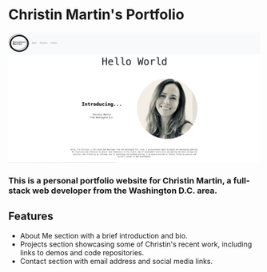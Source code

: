 # Christin Martin's Portfolio

<img src="./mainPage.png" />

### This is a personal portfolio website for Christin Martin, a full-stack web developer from the Washington D.C. area.

## Features
* About Me section with a brief introduction and bio.
* Projects section showcasing some of Christin's recent work, including links to demos and code repositories.
* Contact section with email address and social media links.

